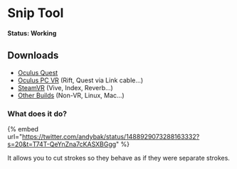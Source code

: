 # Snip Tool

#### Status: Working

## Downloads

* [Oculus Quest](https://nightly.link/IxxyXR/open-brush/workflows/build/features%2Flayers/Oculus%20Quest%20Experimental.zip)
* [Oculus PC VR](https://nightly.link/IxxyXR/open-brush/workflows/build/features%2Flayers/Windows%20Rift%20Experimental.zip) (Rift, Quest via Link cable...)
* [SteamVR](https://nightly.link/IxxyXR/open-brush/workflows/build/features%2Flayers/Windows%20SteamVR%20Experimental.zip) (Vive, Index, Reverb...)
* [Other Builds](https://nightly.link/IxxyXR/open-brush/workflows/build/features%2Flayers) (Non-VR, Linux, Mac...)

### What does it do?

{% embed url="https://twitter.com/andybak/status/1488929073288163332?s=20&t=T74T-QeYnZna7cKASXBGgg" %}

It allows you to cut strokes so they behave as if they were separate strokes.

